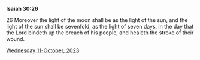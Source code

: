 **Isaiah 30:26**

26 Moreover the light of the moon shall be as the light of the sun, and the light of the sun shall be sevenfold, as the light of seven days, in the day that the Lord bindeth up the breach of his people, and healeth the stroke of their wound.

[Wednesday 11-October, 2023](https://getbible.net/kjv/Isaiah/30/26)
